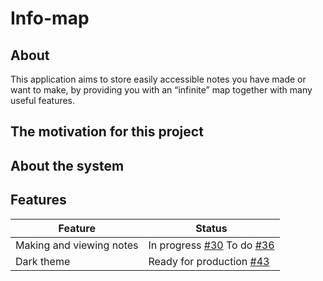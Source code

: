 # Info-map

## About
This application aims to store easily accessible notes you have made or want to make, by providing you with an “infinite” map together with many useful features.

## The motivation for this project

 <!-- aimthat it's an extension of your brain,
The idea of this project is that it's an extension of your brain, by having one or more map's that store notes. The map itself is “infinite" and you can place your notes wherever you like. You can structure notes by linking/referencing them to each other and make the notes look however you want. This project will also focus on how you can make- and go threw notes as efficiently as possible and by minimizing mouse clicks and overall steps to create whatever you need. With features like a quick search that brings to the note you want you can navigate quickly between every note. -->

## About the system
<!-- ![container-diagram](out/diagrams/container/C4_Elements.png) -->

## Features
| Feature | Status |
| ------- | ------ |
| Making and viewing notes | In progress [#30](https://github.com/FHICT-S-Koen/info-map/issues/30) To do [#36](https://github.com/FHICT-S-Koen/info-map/issues/36) |
| Dark theme | Ready for production [#43](https://github.com/FHICT-S-Koen/info-map/issues/43) |
